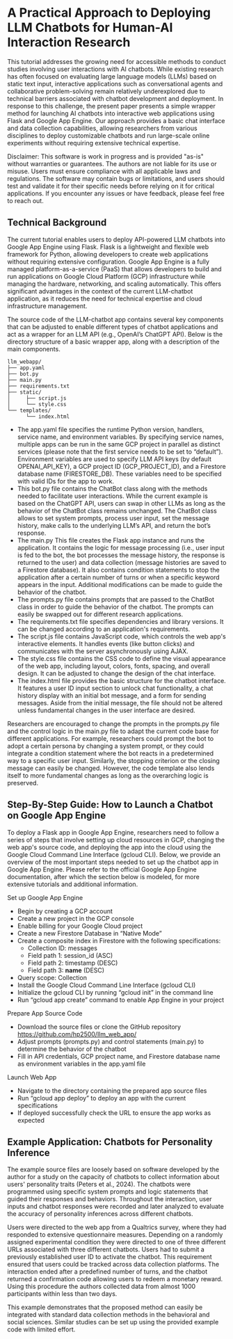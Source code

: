 # A Practical Approach to Deploying LLM Chatbots for Human-AI Interaction Research

This tutorial addresses the growing need for accessible methods to conduct studies involving user interactions with AI chatbots. While existing research has often focused on evaluating large language models (LLMs) based on static text input, interactive applications such as conversational agents and collaborative problem-solving remain relatively underexplored due to technical barriers associated with chatbot development and deployment. In response to this challenge, the present paper presents a simple wrapper method for launching AI chatbots into interactive web applications using Flask and Google App Engine. Our approach provides a basic chat interface and data collection capabilities, allowing researchers from various disciplines to deploy customizable chatbots and run large-scale online experiments without requiring extensive technical expertise.

Disclaimer: This software is work in progress and is provided "as-is" without warranties or guarantees. The authors are not liable for its use or misuse. Users must ensure compliance with all applicable laws and regulations. The software may contain bugs or limitations, and users should test and validate it for their specific needs before relying on it for critical applications. If you encounter any issues or have feedback, please feel free to reach out.


## Technical Background
The current tutorial enables users to deploy API-powered LLM chatbots into Google App Engine using Flask. Flask is a lightweight and flexible web framework for Python, allowing developers to create web applications without requiring extensive configuration. Google App Engine is a fully managed platform-as-a-service (PaaS) that allows developers to build and run applications on Google Cloud Platform (GCP) infrastructure while managing the hardware, networking, and scaling automatically. This offers significant advantages in the context of the current LLM-chatbot application, as it reduces the need for technical expertise and cloud infrastructure management.

The source code of the LLM-chatbot app contains several key components that can be adjusted to enable different types of chatbot applications and act as a wrapper for an LLM API (e.g., OpenAI’s ChatGPT API). Below is the directory structure of a basic wrapper app, along with a description of the main components. 

```
llm_webapp/
├── app.yaml
├── bot.py
├── main.py
├── requirements.txt
├── static/
│     ├── script.js
│     └── style.css
└── templates/
      └── index.html
```

- The app.yaml file specifies the runtime Python version, handlers, service name, and environment variables. By specifying service names, multiple apps can be run in the same GCP project in parallel as distinct services (please note that the first service needs to be set to “default”). Environment variables are used to specify LLM API keys (by default OPENAI_API_KEY), a GCP project ID (GCP_PROJECT_ID), and a Firestore database name (FIRESTORE_DB). These variables need to be specified with valid IDs for the app to work. 
- This bot.py file contains the ChatBot class along with the methods needed to facilitate user interactions. While the current example is based on the ChatGPT API, users can swap in other LLMs as long as the behavior of the ChatBot class remains unchanged. The ChatBot class allows to set system prompts, process user input, set the message history, make calls to the underlying LLM’s API, and return the bot’s response. 
- The main.py This file creates the Flask app instance and runs the application. It contains the logic for message processing (i.e., user input is fed to the bot, the bot processes the message history, the response is returned to the user) and data collection (message histories are saved to a Firestore database). It also contains condition statements to stop the application after a certain number of turns or when a specific keyword appears in the input. Additional modifications can be made to guide the behavior of the chatbot. 
- The prompts.py file contains prompts that are passed to the ChatBot class in order to guide the behavior of the chatbot. The prompts can easily be swapped out for different research applications. 
- The requirements.txt file specifies dependencies and library versions. It can be changed according to an application's requirements.
- The script.js file contains JavaScript code, which controls the web app's interactive elements. It handles events (like button clicks) and communicates with the server asynchronously using AJAX. 
- The style.css file contains the CSS code to define the visual appearance of the web app, including layout, colors, fonts, spacing, and overall design. It can be adjusted to change the design of the chat interface.
- The index.html file provides the basic structure for the chatbot interface. It features a user ID input section to unlock chat functionality, a chat history display with an initial bot message, and a form for sending messages. Aside from the initial message, the file should not be altered unless fundamental changes in the user interface are desired.

Researchers are encouraged to change the prompts in the prompts.py file and the control logic in the main.py file to adapt the current code base for different applications. For example, researchers could prompt the bot to adopt a certain persona by changing a system prompt, or they could integrate a condition statement where the bot reacts in a predetermined way to a specific user input. Similarly, the stopping criterion or the closing message can easily be changed. However, the code template also lends itself to more fundamental changes as long as the overarching logic is preserved.

## Step-By-Step Guide: How to Launch a Chatbot on Google App Engine
To deploy a Flask app in Google App Engine, researchers need to follow a series of steps that involve setting up cloud resources in GCP, changing the web app's source code, and deploying the app into the cloud using the Google Cloud Command Line Interface (gcloud CLI). Below, we provide an overview of the most important steps needed to set up the chatbot app in Google App Engine. Please refer to the official Google App Engine documentation, after which the section below is modeled, for more extensive tutorials and additional information.

Set up Google App Engine
- Begin by creating a GCP account
- Create a new project in the GCP console
- Enable billing for your Google Cloud project
- Create a new Firestore Database in “Native Mode”
- Create a composite index in Firestore with the following specifications:
    * Collection ID: messages
    * Field path 1: session_id (ASC)
    * Field path 2: timestamp (DESC)
    * Field path 3: __name__ (DESC)
- Query scope: Collection
- Install the Google Cloud Command Line Interface (gcloud CLI)
- Initialize the gcloud CLI by running “gcloud init” in the command line
- Run “gcloud app create” command to enable App Engine in your project

Prepare App Source Code
- Download the source files or clone the GitHub repository https://github.com/hp2500/llm_web_app/ 
- Adjust prompts (prompts.py) and control statements (main.py) to determine the behavior of the chatbot
- Fill in API credentials, GCP project name, and Firestore database name as environment variables in the app.yaml file

Launch Web App
- Navigate to the directory containing the prepared app source files
- Run “gcloud app deploy” to deploy an app with the current specifications
- If deployed successfully check the URL to ensure the app works as expected

## Example Application: Chatbots for Personality Inference 
The example source files are loosely based on software developed by the author for a study on the capacity of chatbots to collect information about users' personality traits (Peters et al., 2024). The chatbots were programmed using specific system prompts and logic statements that guided their responses and behaviors. Throughout the interaction, user inputs and chatbot responses were recorded and later analyzed to evaluate the accuracy of personality inferences across different chatbots. 

Users were directed to the web app from a Qualtrics survey, where they had responded to extensive questionnaire measures. Depending on a randomly assigned experimental condition they were directed to one of three different URLs associated with three different chatbots. Users had to submit a previously established user ID to activate the chatbot. This requirement ensured that users could be tracked across data collection platforms. The interaction ended after a predefined number of turns, and the chatbot returned a confirmation code allowing users to redeem a monetary reward. Using this procedure the authors collected data from almost 1000 participants within less than two days. 

This example demonstrates that the proposed method can easily be integrated with standard data collection methods in the behavioral and social sciences. Similar studies can be set up using the provided example code with limited effort.

